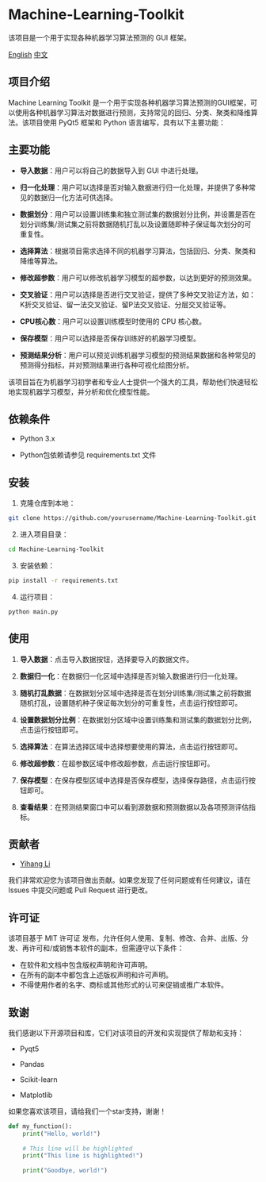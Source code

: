 # Machine-Learning-Toolkit
该项目是一个用于实现各种机器学习算法预测的 GUI 框架。
<div class="language-selector">
  <a href="README.md">English</a>
  <a href="README-zh.md">中文</a>
</div>

## 项目介绍

Machine Learning Toolkit 是一个用于实现各种机器学习算法预测的GUI框架，可以使用各种机器学习算法对数据进行预测，支持常见的回归、分类、聚类和降维算法。该项目使用 PyQt5 框架和 Python 语言编写，具有以下主要功能：

## 主要功能

- **导入数据**：用户可以将自己的数据导入到 GUI 中进行处理。

- **归一化处理**：用户可以选择是否对输入数据进行归一化处理，并提供了多种常见的数据归一化方法可供选择。

- **数据划分**：用户可以设置训练集和独立测试集的数据划分比例，并设置是否在划分训练集/测试集之前将数据随机打乱以及设置随即种子保证每次划分的可重复性。

- **选择算法**：根据项目需求选择不同的机器学习算法，包括回归、分类、聚类和降维等算法。

- **修改超参数**：用户可以修改机器学习模型的超参数，以达到更好的预测效果。

- **交叉验证**：用户可以选择是否进行交叉验证，提供了多种交叉验证方法，如：K折交叉验证、留一法交叉验证、留P法交叉验证、分层交叉验证等。

- **CPU核心数**：用户可以设置训练模型时使用的 CPU 核心数。

- **保存模型**：用户可以选择是否保存训练好的机器学习模型。

- **预测结果分析**：用户可以预览训练机器学习模型的预测结果数据和各种常见的预测得分指标，并对预测结果进行各种可视化绘图分析。

该项目旨在为机器学习初学者和专业人士提供一个强大的工具，帮助他们快速轻松地实现机器学习模型，并分析和优化模型性能。

## 依赖条件

- Python 3.x

- Python包依赖请参见 requirements.txt 文件

## 安装

1. 克隆仓库到本地：

```bash
git clone https://github.com/yourusername/Machine-Learning-Toolkit.git
```

2. 进入项目目录：

```bash
cd Machine-Learning-Toolkit
```

3. 安装依赖：

```bash
pip install -r requirements.txt
```

4. 运行项目：
```bash
python main.py
```

## 使用

1. **导入数据**：点击导入数据按钮，选择要导入的数据文件。

2. **数据归一化**：在数据归一化区域中选择是否对输入数据进行归一化处理。

3. **随机打乱数据**：在数据划分区域中选择是否在划分训练集/测试集之前将数据随机打乱，设置随机种子保证每次划分的可重复性，点击运行按钮即可。

4. **设置数据划分比例**：在数据划分区域中设置训练集和测试集的数据划分比例，点击运行按钮即可。

5. **选择算法**：在算法选择区域中选择想要使用的算法，点击运行按钮即可。

6. **修改超参数**：在超参数区域中修改超参数，点击运行按钮即可。

7. **保存模型**：在保存模型区域中选择是否保存模型，选择保存路径，点击运行按钮即可。

8. **查看结果**：在预测结果窗口中可以看到源数据和预测数据以及各项预测评估指标。

## 贡献者

- [Yihang Li](https://www.x-mol.com/groups/flygroup/people/18563)

我们非常欢迎您为该项目做出贡献。如果您发现了任何问题或有任何建议，请在 Issues 中提交问题或 Pull Request 进行更改。

## 许可证

该项目基于 MIT 许可证 发布，允许任何人使用、复制、修改、合并、出版、分发、再许可和/或销售本软件的副本，但需遵守以下条件：

- 在软件和文档中包含版权声明和许可声明。
- 在所有的副本中都包含上述版权声明和许可声明。
- 不得使用作者的名字、商标或其他形式的认可来促销或推广本软件。

## 致谢

我们感谢以下开源项目和库，它们对该项目的开发和实现提供了帮助和支持：

- Pyqt5

- Pandas

- Scikit-learn

- Matplotlib

如果您喜欢该项目，请给我们一个star支持，谢谢！
```python {hl_lines=[3], linenos=true, style=solarizeddark}
def my_function():
    print("Hello, world!")
    
    # This line will be highlighted
    print("This line is highlighted!")
    
    print("Goodbye, world!")
``` 

